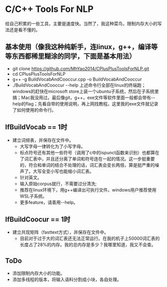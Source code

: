 # C/C++ Tools For NLP
给自己积累的一些工具，主要是速度快。当然了，我这种菜鸟，限制内存大小的写法还是看不懂的。
## 基本使用（像我这种纯新手，连linux，g++，编译等等东西都稀里糊涂的同学，下面是基本用法）
+ git clone https://github.com/MhYao2014/CPlusPlusToolsForNLP.git
+ cd CPlusPlusToolsForNLP
+ g++ -g BuildVocabAndCooccur.cpp -o BuildVocabAndCooccur
+ ./BuildVocabAndCooccur --help
上述命令行全部在linux的终端跑；windows的赶快在microsoft store上装一个ubuntu子系统，然后在子系统里搞；Mac我没用过。最后像git，g++，exe文件等软件里面一般都会带有--help的flag；先看自带的使用说明，再上网找教程。这里我的exe文件就记录了如何使用的命令行。
## IfBuildVocab == 1时
+ 建立词频表，并保存在文件中。
  + 大写字母一律转化为了小写字母。
  + 标点符号还有其他一些符号（调用了c中的ispunct函数来识别）也都算在了词汇表中，并且还分离了单词和符号连在一起的情况。这一步挺重要的，符合和单词的结合不处理的话，词汇表会变长两倍，算是挺严重的噪声了。大写全变小写也能缩小词汇表。
  + 针对英文。
  + 输入原始corpus就行，不需要过分清洗;
  + 推荐在linux环境下，用g++编译出可执行文件。windows用户推荐使用WSL子系统。
  + 更多feature，请善用--help。
## IfBuildCoocur == 1时
+ 建立共现矩阵（fasttext方式），并保存在文件中。
  + 目前对于过于大的词汇表还无法正常运行。在我的机子上50000词汇表的长度占了28%的内存。我的总内存是多少？我哪里知道，我又不会查。
## ToDo
+ 添加限制内存大小的功能。
+ 添加多线程的版本，将输入语料分割成小块，各自处理。
